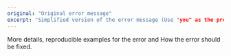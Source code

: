 ```yaml
---
original: "Original error message"
excerpt: "Simplified version of the error message (Use "you" as the pronoun because it feels friendly and talk as if you were the compiler)"
---
```


More details, reproducible examples for the error and How the error should be fixed.